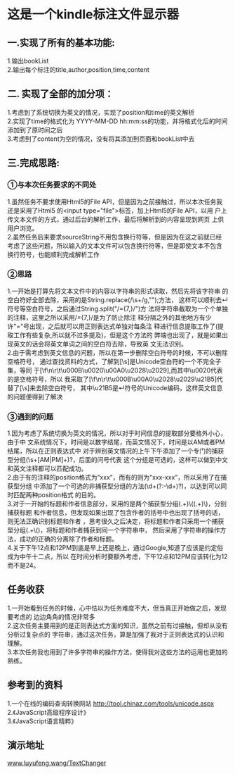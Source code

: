 # 这是一个kindle标注文件显示器<br/>

## 一.实现了所有的基本功能:<br/>
1.输出bookList<br/>
2.输出每个标注的title,author,position,time,content<br/>

## 二. 实现了全部的加分项：<br/>
1.考虑到了系统切换为英文的情况，实现了position和time的英文解析<br/>
2.实现了time的格式化为 YYYY-MM-DD hh:mm:ss的功能，并将格式化后的时间
添加到了原时间之后<br/>
3.考虑到了content为空的情况，没有将其添加到页面和bookList中去<br/>

## 三.完成思路:<br/>
### ①与本次任务要求的不同处<br/>
1.虽然任务不要求使用Html5的File API，但是因为之前接触过，所以本次任务我
还是采用了Html5 的\<input type="file"\>标签，加上Html5的File API，以用
户上传文本文件的方式，通过后台的解析工作，最后将解析到的内容呈现到网页
上供用户浏览。<br/>
2.虽然任务后来要求sourceString不用包含换行符等，但是因为在这之前就已经
考虑了这些问题，所以输入的文本文件可以包含换行符等，但是即使文本不包含
换行符号，也能顺利完成解析工作<br/>
### ②思路<br/>
1.一开始是打算先将文本文件中的内容以字符串的形式读取，然后先将该字符串
的空白符好全部去除，采用的是String.replace(/\s+/g,"");方法，
这样可以顺利去↵符号等空白符号，之后通过String.split("/={7,}/")方
法将字符串截取为一个个单独的注释，这里之所以采用/={7,}/是为了防止除注
释分隔之外的其他地方有少许"="号出现，之后就可以用正则表达式单独对每条注
释进行信息提取工作了(提取工作有些复杂,所以就不过多提及)，但是这个方法的
弊端也出现了，就是如果出现英文的话会将英文单词之间的空白符去除，导致英
文无法识别。<br/>
2.由于需考虑到英文信息的问题，所以在第一步删除空白符号的时候，不可以删除空格符号，
通过查找资料的方式，了解到[\s]是Unicode空白符的一个不完全子集，等同
于[\f\n\r\t\u000B\u0020\u00A0\u2028\u2029],而其中\u0020代表的是空格符号，所以
我采取了[\f\n\r\t\u000B\u00A0\u2028\u2029\u21B5]代替了[\s]来去除空白符号，
其中\u21B5是↵符号的Unicode编码，这样英文信息的问题便得到了解决<br/>
### ③遇到的问题<br/>
1.因为考虑了系统切换为英文的情况，所以对于时间信息的提取部分要格外小心，由于中
文系统情况下，时间是以数字结尾，而英文情况下，时间是以AM或者PM结尾，所以在正则表达式中
对于辨别英文情况的上午下午添加了一个专门的捕获型分组(\s+[AM|PM]+)?，后面的问号代表
这个分组是可选的，这样可以做到中文和英文注释都可以匹配成功。<br/>
2.由于有的注释的position格式为“xxx”，而有的则为“xxx-xxx”，所以采用了在捕获型分组
中添加了一个可选的非捕获型分组的方法(\d+(?:-\d+)?)，以达到可以同时匹配两种position格式
的目的。<br/>
3.对于一开始的标题和作者信息部分，采用的是两个捕获型分组(.+)\\((.+)\\)，分别捕获标题
和作者信息，但发现如果出现了包含作者的括号中也出现了括号的话，则无法正确识别标题和作者
，思考很久之后决定，将标题和作者只采用一个捕获型分组(.+\\()，将标题和作者捕获到同一个字符串中，
然后采用了字符串的操作方法，成功的正确的分离除了作者和标题。<br/>
4.关于下午12点和12PM到底是早上还是晚上，通过Google,知道了应该是约定俗成为中午十二点，所以
在时间分析时要额外考虑，下午12点和12PM应该转化为12而不是24。<br/>
## 任务收获<br/>
1.一开始看到任务的时候，心中怯以为任务难度不大，但当真正开始做之后，发现要考虑的
边边角角的情况非常多<br/>
2.这次任务主要用到的是正则表达式方面的知识，虽然之前有过接触，但却从没有分析过复杂点的
字符串，通过这次任务，算是加强了我对于正则表达式的认识和理解。<br/>
3.本次任务我也用到了许多字符串的操作方法，使得我对这些方法的运用也更加的熟练。<br/>
## 参考到的资料
1.一个在线的编码查询转换网站
http://tool.chinaz.com/tools/unicode.aspx<br/>
2.《JavaScript高级程序设计》<br/>
3.《JavaScript语言精粹》<br/>
## 演示地址<br/>
www.luyufeng.wang/TextChanger<br/>
